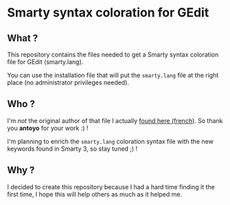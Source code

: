 Smarty syntax coloration for GEdit
==================================

What ?
------

This repository contains the files needed to get a Smarty syntax coloration file for GEdit (smarty.lang).

You can use the installation file that will put the `smarty.lang` file at the right place (no administrator privileges needed).

Who ?
-----

I'm *not* the original author of that file I actually [found here (french)](http://www.siteduzero.com/forum-83-594694-p1-utilisez-gedit-pour-vos-projets-utilisant-smarty.html). So thank you __antoyo__ for your work :) ! 

I'm planning to enrich the `smarty.lang` coloration syntax file with the new keywords found in Smarty 3, so stay tuned ;) ! 

Why ?
-----

I decided to create this repository because I had a hard time finding it the first time, I hope this will help others as much as it helped me.

